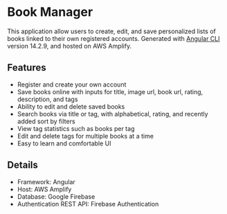 # Book Manager

This application allow users to create, edit, and save personalized lists of books linked to their own registered accounts. Generated with [Angular CLI](https://github.com/angular/angular-cli) version 14.2.9, and hosted on AWS Amplify.

## Features
- Register and create your own account
- Save books online with inputs for title, image url, book url, rating, description, and tags
- Ability to edit and delete saved books
- Search books via title or tag, with alphabetical, rating, and recently added sort by filters
- View tag statistics such as books per tag
- Edit and delete tags for multiple books at a time
- Easy to learn and comfortable UI

## Details
- Framework: Angular
- Host: AWS Amplify
- Database: Google Firebase
- Authentication REST API: Firebase Authentication
